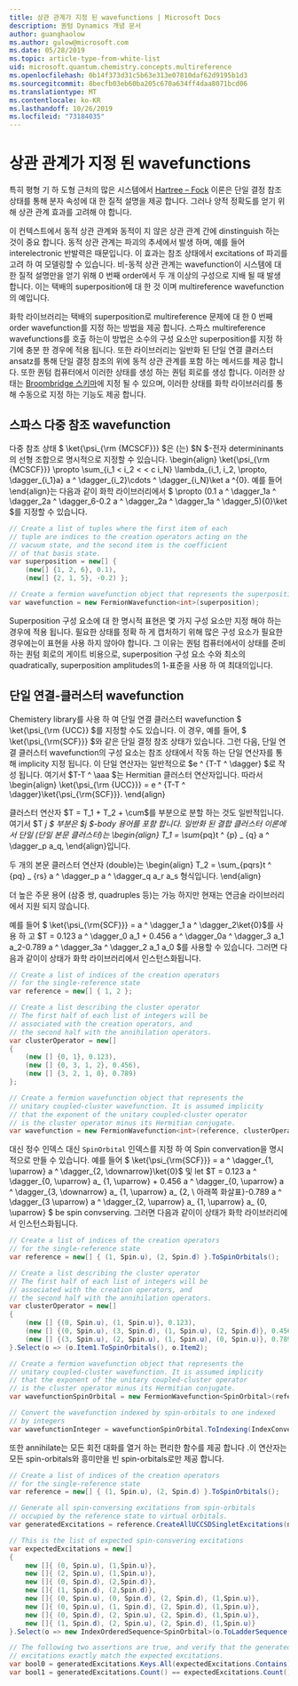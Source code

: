 ```yaml
---
title: 상관 관계가 지정 된 wavefunctions | Microsoft Docs
description: 퀀텀 Dynamics 개념 문서
author: guanghaolow
ms.author: gulow@microsoft.com
ms.date: 05/28/2019
ms.topic: article-type-from-white-list
uid: microsoft.quantum.chemistry.concepts.multireference
ms.openlocfilehash: 0b14f373d31c5b63e313e07810daf62d9195b1d3
ms.sourcegitcommit: 8becfb03eb60ba205c670a634ff4daa8071bcd06
ms.translationtype: MT
ms.contentlocale: ko-KR
ms.lasthandoff: 10/26/2019
ms.locfileid: "73184035"
---
```

# <a name="correlated-wavefunctions"></a>상관 관계가 지정 된 wavefunctions

특히 평형 기 하 도형 근처의 많은 시스템에서 [Hartree – Fock](xref:microsoft.quantum.chemistry.concepts.hartreefock) 이론은 단일 결정 참조 상태를 통해 분자 속성에 대 한 질적 설명을 제공 합니다. 그러나 양적 정확도를 얻기 위해 상관 관계 효과를 고려해 야 합니다. 

이 컨텍스트에서 동적 상관 관계와 동적이 지 않은 상관 관계 간에 dinstinguish 하는 것이 중요 합니다.
동적 상관 관계는 파괴의 추세에서 발생 하며, 예를 들어 interelectronic 반발력은 때문입니다. 이 효과는 참조 상태에서 excitations of 파괴를 고려 하 여 모델링할 수 있습니다. 비-동적 상관 관계는 wavefunction이 시스템에 대 한 질적 설명만을 얻기 위해 0 번째 order에서 두 개 이상의 구성으로 지배 될 때 발생 합니다.
이는 택배의 superposition에 대 한 것 이며 multireference wavefunction의 예입니다.

화학 라이브러리는 택배의 superposition로 multireference 문제에 대 한 0 번째 order wavefunction를 지정 하는 방법을 제공 합니다. 스파스 multireference wavefunctions를 호출 하는이 방법은 소수의 구성 요소만 superposition를 지정 하기에 충분 한 경우에 적용 됩니다. 또한 라이브러리는 일반화 된 단일 연결 클러스터 ansatz를 통해 단일 결정 참조의 위에 동적 상관 관계를 포함 하는 메서드를 제공 합니다. 또한 퀀텀 컴퓨터에서 이러한 상태를 생성 하는 퀀텀 회로를 생성 합니다. 이러한 상태는 [Broombridge 스키마](xref:microsoft.quantum.libraries.chemistry.schema.broombridge)에 지정 될 수 있으며, 이러한 상태를 화학 라이브러리를 통해 수동으로 지정 하는 기능도 제공 합니다.

## <a name="sparse-multi-reference-wavefunction"></a>스파스 다중 참조 wavefunction
다중 참조 상태 $ \ket{\psi_{\rm {MCSCF}}} $은 (는) $N $-전자 determininants의 선형 조합으로 명시적으로 지정할 수 있습니다.
\begin{align} \ket{\psi_{\rm {MCSCF}}} \propto \sum_{i_1 < i_2 < \< c i_N} \lambda_{i_1, i_2, \propto, \dagger_{i_1}a} a ^ \dagger_{i_2}\cdots ^ \dagger_{i_N}\ket a ^{0}.
예를 들어 \end{align}는 다음과 같이 화학 라이브러리에서 $ \propto (0.1 a ^ \dagger_1a ^ \dagger_2a ^ \dagger_6-0.2 a ^ \dagger_2a ^ \dagger_1a ^ \dagger_5){0}\ket $를 지정할 수 있습니다.
```csharp
// Create a list of tuples where the first item of each 
// tuple are indices to the creation operators acting on the
// vacuum state, and the second item is the coefficient
// of that basis state.
var superposition = new[] {
    (new[] {1, 2, 6}, 0.1),
    (new[] {2, 1, 5}, -0.2) };

// Create a fermion wavefunction object that represents the superposition.
var wavefunction = new FermionWavefunction<int>(superposition);
```
Superposition 구성 요소에 대 한 명시적 표현은 몇 가지 구성 요소만 지정 해야 하는 경우에 적용 됩니다. 필요한 상태를 정확 하 게 캡처하기 위해 많은 구성 요소가 필요한 경우에는이 표현을 사용 하지 않아야 합니다. 그 이유는 퀀텀 컴퓨터에서이 상태를 준비 하는 퀀텀 회로의 게이트 비용으로, superposition 구성 요소 수와 최소의 quadratically, superposition amplitudes의 1-표준을 사용 하 여 최대의입니다.

## <a name="unitary-coupled-cluster-wavefunction"></a>단일 연결-클러스터 wavefunction
Chemistery library를 사용 하 여 단일 연결 클러스터 wavefunction $ \ket{\psi_{\rm {UCC}} $를 지정할 수도 있습니다. 이 경우, 예를 들어, $ \ket{\psi_{\rm{SCF}}} $와 같은 단일 결정 참조 상태가 있습니다. 그런 다음, 단일 연결 클러스터 wavefunction의 구성 요소는 참조 상태에서 작동 하는 단일 연산자를 통해 implicity 지정 됩니다.
이 단일 연산자는 일반적으로 $e ^ {T-T ^ \dagger} $로 작성 됩니다. 여기서 $T-T ^ \aaa $는 Hermitian 클러스터 연산자입니다. 따라서 \begin{align} \ket{\psi_{\rm {UCC}}} = e ^ {T-T ^ \dagger}\ket{\psi_{\rm{SCF}}}.
\end{align}

클러스터 연산자 $T = T_1 + T_2 + \cum$를 부분으로 분할 하는 것도 일반적입니다. 여기서 $T _j $ 부분은 $j $-body 용어를 포함 합니다. 일반화 된 결합 클러스터 이론에서 단일 (단일 본문 클러스터)는 \begin{align} T_1 = \sum_{pq}t ^ {p} _ {q} a ^ \dagger_p a_q, \end{align}입니다.

두 개의 본문 클러스터 연산자 (double)는 \begin{align} T_2 = \sum_{pqrs}t ^ {pq} _ {rs} a ^ \dagger_p a ^ \dagger_q a_r a_s 형식입니다.
\end{align}

더 높은 주문 용어 (삼중 쌍, quadruples 등)는 가능 하지만 현재는 연금술 라이브러리에서 지원 되지 않습니다.

예를 들어 $ \ket{\psi_{\rm{SCF}}} = a ^ \dagger_1 a ^ \dagger_2\ket{0}$를 사용 하 고 $T = 0.123 a ^ \dagger_0 a_1 + 0.456 a ^ \dagger_0a ^ \dagger_3 a_1 a_2-0.789 a ^ \dagger_3a ^ \dagger_2 a_1 a_0 $를 사용할 수 있습니다. 그러면 다음과 같이이 상태가 화학 라이브러리에서 인스턴스화됩니다.
```csharp
// Create a list of indices of the creation operators
// for the single-reference state
var reference = new[] { 1, 2 };

// Create a list describing the cluster operator
// The first half of each list of integers will be
// associated with the creation operators, and
// the second half with the annihilation operators.
var clusterOperator = new[]
{
    (new [] {0, 1}, 0.123),
    (new [] {0, 3, 1, 2}, 0.456),
    (new [] {3, 2, 1, 0}, 0.789)
};

// Create a fermion wavefunction object that represents the 
// unitary coupled-cluster wavefunction. It is assumed implicity
// that the exponent of the unitary coupled-cluster operator
// is the cluster operator minus its Hermitian conjugate.
var wavefunction = new FermionWavefunction<int>(reference, clusterOperator);
```

대신 정수 인덱스 대신 `SpinOrbital` 인덱스를 지정 하 여 Spin convervation을 명시적으로 만들 수 있습니다. 예를 들어 $ \ket{\psi_{\rm{SCF}}} = a ^ \dagger_{1, \uparrow} a ^ \dagger_{2, \downarrow}\ket{0}$ 및 let $T = 0.123 a ^ \dagger_{0, \uparrow} a_ {1, \uparrow} + 0.456 a ^ \dagger_{0, \uparrow} a ^ \dagger_{3, \downarrow} a_ {1, \uparrow} a_ {2, \ 아래쪽 화살표}-0.789 a ^ \dagger_{3 \uparrow} a ^ \dagger_{2, \uparrow} a_ {1, \uparrow} a_ {0, \uparrow} $ be spin convserving. 그러면 다음과 같이이 상태가 화학 라이브러리에서 인스턴스화됩니다.
```csharp
// Create a list of indices of the creation operators
// for the single-reference state
var reference = new[] { (1, Spin.u), (2, Spin.d) }.ToSpinOrbitals();

// Create a list describing the cluster operator
// The first half of each list of integers will be
// associated with the creation operators, and
// the second half with the annihilation operators.
var clusterOperator = new[]
{
    (new [] {(0, Spin.u), (1, Spin.u)}, 0.123),
    (new [] {(0, Spin.u), (3, Spin.d), (1, Spin.u), (2, Spin.d)}, 0.456),
    (new [] {(3, Spin.u), (2, Spin.u), (1, Spin.u), (0, Spin.u)}, 0.789)
}.Select(o => (o.Item1.ToSpinOrbitals(), o.Item2);

// Create a fermion wavefunction object that represents the 
// unitary coupled-cluster wavefunction. It is assumed implicity
// that the exponent of the unitary coupled-cluster operator
// is the cluster operator minus its Hermitian conjugate.
var wavefunctionSpinOrbital = new FermionWavefunction<SpinOrbital>(reference, clusterOperator);

// Convert the wavefunction indexed by spin-orbitals to one indexed
// by integers
var wavefunctionInteger = wavefunctionSpinOrbital.ToIndexing(IndexConvention.UpDown);
```

또한 annihilate는 모든 회전 대화를 열거 하는 편리한 함수를 제공 합니다 .이 연산자는 모든 spin-orbitals와 흥미만을 빈 spin-orbitals로만 제공 합니다.
```csharp
// Create a list of indices of the creation operators
// for the single-reference state
var reference = new[] { (1, Spin.u), (2, Spin.d) }.ToSpinOrbitals();

// Generate all spin-conversing excitations from spin-orbitals 
// occupied by the reference state to virtual orbitals.
var generatedExcitations = reference.CreateAllUCCSDSingletExcitations(nOrbitals: 3).Excitations;

// This is the list of expected spin-consvering excitations
var expectedExcitations = new[]
{
    new []{ (0, Spin.u), (1,Spin.u)},
    new []{ (2, Spin.u), (1,Spin.u)},
    new []{ (0, Spin.d), (2,Spin.d)},
    new []{ (1, Spin.d), (2,Spin.d)},
    new []{ (0, Spin.u), (0, Spin.d), (2, Spin.d), (1,Spin.u)},
    new []{ (0, Spin.u), (1, Spin.d), (2, Spin.d), (1,Spin.u)},
    new []{ (0, Spin.d), (2, Spin.u), (2, Spin.d), (1,Spin.u)},
    new []{ (1, Spin.d), (2, Spin.u), (2, Spin.d), (1,Spin.u)}
}.Select(o => new IndexOrderedSequence<SpinOrbital>(o.ToLadderSequence()));

// The following two assertions are true, and verify that the generated 
// excitations exactly match the expected excitations.
var bool0 = generatedExcitations.Keys.All(expectedExcitations.Contains);
var bool1 = generatedExcitations.Count() == expectedExcitations.Count();
```